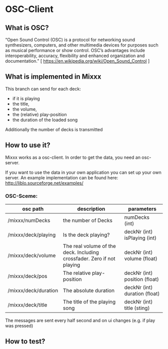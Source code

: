 # OSC-Client

## What is OSC?

“Open Sound Control (OSC) is a protocol for networking sound
synthesizers, computers, and other multimedia devices for purposes such
as musical performance or show control. OSC’s advantages include
interoperability, accuracy, flexibility and enhanced organization and
documentation.” \[ <https://en.wikipedia.org/wiki/Open_Sound_Control> \]

## What is implemented in Mixxx

This branch can send for each deck:

  - if it is playing 
  - the title, 
  - the volume, 
  - the (relative) play-position 
  - the duration of the loaded song

Additionally the number of decks is transmitted

## How to use it?

Mixxx works as a osc-client. In order to get the data, you need an
osc-server.

If you want to use the data in your own application you can set up your
own server. An example implementation can be found here:
<http://liblo.sourceforge.net/examples/>

### OSC-Sceme:

| osc path             | description                                                            | parameters                    |
| -------------------- | ---------------------------------------------------------------------- | ----------------------------- |
| /mixxx/numDecks      | the number of Decks                                                    | numDecks (int)                |
| /mixxx/deck/playing  | Is the deck playing?                                                   | deckNr (int) isPlaying (int)  |
| /mixxx/deck/volume   | The real volume of the deck. Including crossfader. Zero if not playing | deckNr (int) volume (float)   |
| /mixxx/deck/pos      | The relative play-position                                             | deckNr (int) position (float) |
| /mixxx/deck/duration | The absolute duration                                                  | deckNr (int) duration (float) |
| /mixxx/deck/title    | The title of the playing song                                          | deckNr (int) title (sting)    |

The messages are sent every half second and on ui changes (e.g. if play
was pressed)

## How to test?
